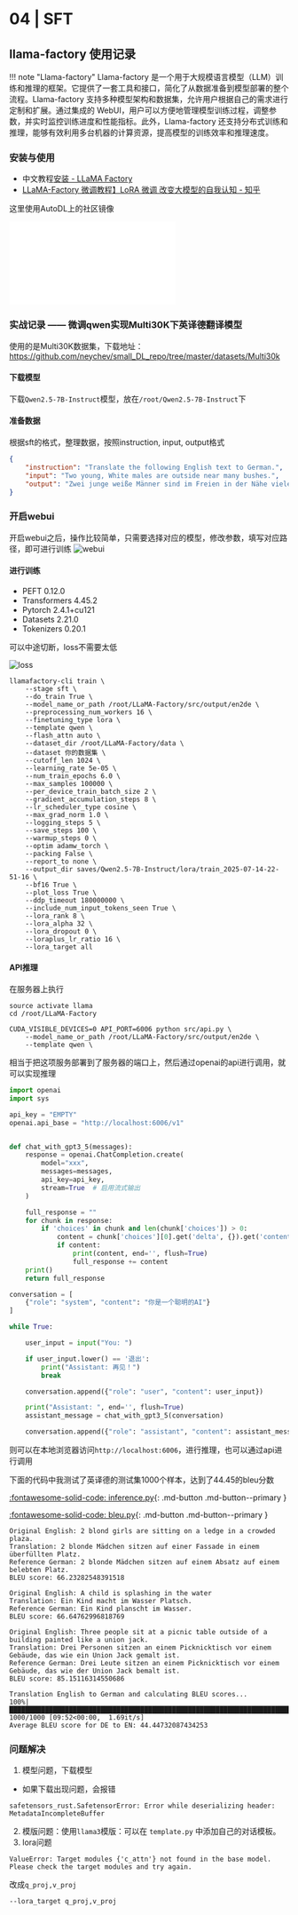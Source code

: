 # 04 | SFT





## llama-factory 使用记录

!!! note "Llama-factory"
    Llama-factory 是一个用于大规模语言模型（LLM）训练和推理的框架。它提供了一套工具和接口，简化了从数据准备到模型部署的整个流程。Llama-factory 支持多种模型架构和数据集，允许用户根据自己的需求进行定制和扩展。通过集成的 WebUI，用户可以方便地管理模型训练过程，调整参数，并实时监控训练进度和性能指标。此外，Llama-factory 还支持分布式训练和推理，能够有效利用多台机器的计算资源，提高模型的训练效率和推理速度。

### 安装与使用

- 中文教程[安装 - LLaMA Factory](https://llamafactory.readthedocs.io/zh-cn/latest/getting_started/installation.html)
- [LLaMA-Factory 微调教程】LoRA 微调 改变大模型的自我认知 - 知乎](https://zhuanlan.zhihu.com/p/24909312513)

这里使用AutoDL上的社区镜像

<iframe src="//player.bilibili.com/player.html?isOutside=true&aid=112920092478120&bvid=BV1a3aQeuEou&cid=500001641377964&p=1&autoplay=0" scrolling="no" border="0" frameborder="no" framespacing="0" allowfullscreen="true"></iframe>



### 实战记录 —— 微调qwen实现Multi30K下英译德翻译模型


使用的是Multi30K数据集，下载地址：https://github.com/neychev/small_DL_repo/tree/master/datasets/Multi30k


#### 下载模型

下载`Qwen2.5-7B-Instruct`模型，放在`/root/Qwen2.5-7B-Instruct`下

#### 准备数据

根据sft的格式，整理数据，按照instruction, input, output格式


```json title="整理数据，按照instruction, input, output格式"
{
    "instruction": "Translate the following English text to German.", 
    "input": "Two young, White males are outside near many bushes.", 
    "output": "Zwei junge weiße Männer sind im Freien in der Nähe vieler Büsche."
}
```

### 开启webui

开启webui之后，操作比较简单，只需要选择对应的模型，修改参数，填写对应路径，即可进行训练
![webui](assets/04-SFT.assets/webui.png)




#### 进行训练

- PEFT 0.12.0
- Transformers 4.45.2
- Pytorch 2.4.1+cu121
- Datasets 2.21.0
- Tokenizers 0.20.1

可以中途切断，loss不需要太低

![loss](assets/04-SFT.assets/loss.png)

```shell title="训练命令 基本是默认的参数"
llamafactory-cli train \
    --stage sft \
    --do_train True \
    --model_name_or_path /root/LLaMA-Factory/src/output/en2de \
    --preprocessing_num_workers 16 \
    --finetuning_type lora \
    --template qwen \
    --flash_attn auto \
    --dataset_dir /root/LLaMA-Factory/data \
    --dataset 你的数据集 \
    --cutoff_len 1024 \
    --learning_rate 5e-05 \
    --num_train_epochs 6.0 \
    --max_samples 100000 \
    --per_device_train_batch_size 2 \
    --gradient_accumulation_steps 8 \
    --lr_scheduler_type cosine \
    --max_grad_norm 1.0 \
    --logging_steps 5 \
    --save_steps 100 \
    --warmup_steps 0 \
    --optim adamw_torch \
    --packing False \
    --report_to none \
    --output_dir saves/Qwen2.5-7B-Instruct/lora/train_2025-07-14-22-51-16 \
    --bf16 True \
    --plot_loss True \
    --ddp_timeout 180000000 \
    --include_num_input_tokens_seen True \
    --lora_rank 8 \
    --lora_alpha 32 \
    --lora_dropout 0 \
    --loraplus_lr_ratio 16 \
    --lora_target all 
```


#### API推理

在服务器上执行

```shell title="api.sh"
source activate llama
cd /root/LLaMA-Factory

CUDA_VISIBLE_DEVICES=0 API_PORT=6006 python src/api.py \
    --model_name_or_path /root/LLaMA-Factory/src/output/en2de \
    --template qwen \
```


相当于把这项服务部署到了服务器的端口上，然后通过openai的api进行调用，就可以实现推理 

```python title="api.py"
import openai
import sys

api_key = "EMPTY"
openai.api_base = "http://localhost:6006/v1"


def chat_with_gpt3_5(messages):
    response = openai.ChatCompletion.create(
        model="xxx",
        messages=messages,
        api_key=api_key,
        stream=True  # 启用流式输出
    )

    full_response = ""
    for chunk in response:
        if 'choices' in chunk and len(chunk['choices']) > 0:
            content = chunk['choices'][0].get('delta', {}).get('content', '')
            if content:
                print(content, end='', flush=True)
                full_response += content
    print() 
    return full_response

conversation = [
    {"role": "system", "content": "你是一个聪明的AI"}
]

while True:

    user_input = input("You: ")

    if user_input.lower() == '退出':
        print("Assistant: 再见！")
        break

    conversation.append({"role": "user", "content": user_input})

    print("Assistant: ", end='', flush=True)
    assistant_message = chat_with_gpt3_5(conversation)

    conversation.append({"role": "assistant", "content": assistant_message})
```

则可以在本地浏览器访问`http://localhost:6006`，进行推理，也可以通过api进行调用

下面的代码中我测试了英译德的测试集1000个样本，达到了44.45的bleu分数


[:fontawesome-solid-code:   inference.py](./assets/04-SFT.assets/inference.py){: .md-button .md-button--primary }  

[:fontawesome-solid-code:   bleu.py](./assets/04-SFT.assets/bleu.py){: .md-button .md-button--primary } 


```text title="部分翻译结果"
Original English: 2 blond girls are sitting on a ledge in a crowded plaza.
Translation: 2 blonde Mädchen sitzen auf einer Fassade in einem überfüllten Platz.
Reference German: 2 blonde Mädchen sitzen auf einem Absatz auf einem belebten Platz.
BLEU score: 66.23282548391518

Original English: A child is splashing in the water
Translation: Ein Kind macht im Wasser Platsch.
Reference German: Ein Kind planscht im Wasser.
BLEU score: 66.64762996818769

Original English: Three people sit at a picnic table outside of a building painted like a union jack.
Translation: Drei Personen sitzen an einem Picknicktisch vor einem Gebäude, das wie ein Union Jack gemalt ist.
Reference German: Drei Leute sitzen an einem Picknicktisch vor einem Gebäude, das wie der Union Jack bemalt ist.
BLEU score: 85.15116314550686
```


```shell title="翻译结果"
Translation English to German and calculating BLEU scores...
100%|█████████████████████████████████████████████████████████████████████████████████████| 1000/1000 [09:52<00:00,  1.69it/s]
Average BLEU score for DE to EN: 44.44732087434253
```



### 问题解决


1. 模型问题，下载模型

- 如果下载出现问题，会报错

```
safetensors_rust.SafetensorError: Error while deserializing header: MetadataIncompleteBuffer
```

2. 模版问题：使用`llama3`模版：可以在   `template.py` 中添加自己的对话模板。
3. lora问题

```
ValueError: Target modules {'c_attn'} not found in the base model. Please check the target modules and try again.
```

改成`q_proj,v_proj`

```
--lora_target q_proj,v_proj
```


